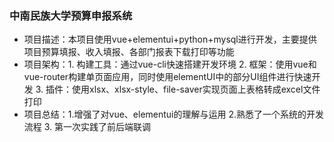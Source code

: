 ### 中南民族大学预算申报系统
 * 项目描述：本项目使用vue+elementui+python+mysql进行开发，主要提供项目预算填报、收入填报、各部门报表下载打印等功能
 * 项目架构：1.  构建工具：通过vue-cli快速搭建开发环境  2. 框架：使用vue和vue-router构建单页面应用，同时使用elementUI中的部分UI组件进行快速开发  3. 插件：使用xlsx、xlsx-style、file-saver实现页面上表格转成excel文件打印
 * 项目总结：1.增强了对vue、elementui的理解与运用  2.熟悉了一个系统的开发流程  3. 第一次实践了前后端联调

